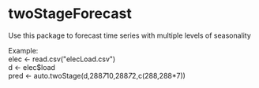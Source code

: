 # twoStageForecast
Use this package to forecast time series with multiple levels of seasonality <br>

Example: <br>
elec <- read.csv("elecLoad.csv") <br> 
d <- elec$load <br>
pred <- auto.twoStage(d,288*7*10,288*7*2,c(288,288*7)) <br> 

